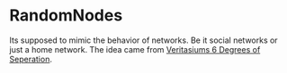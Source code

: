 # RandomNodes

Its supposed to mimic the behavior of networks. Be it social networks or just a home network. The idea came from [Veritasiums 6 Degrees of Seperation](https://www.youtube.com/watch?v=TcxZSmzPw8k).

